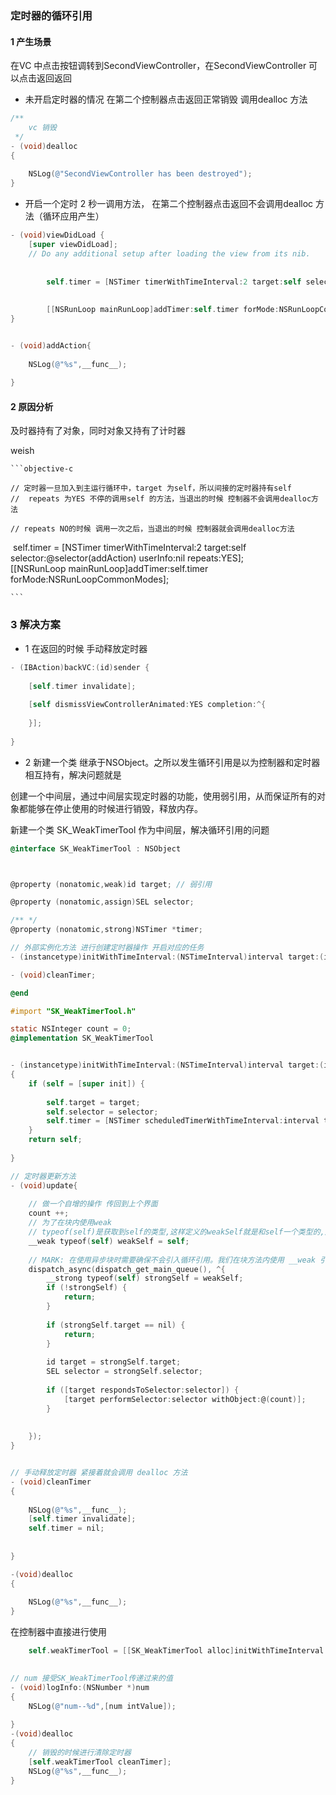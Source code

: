 ### 定时器的循环引用

#### 1 产生场景

在VC  中点击按钮调转到SecondViewController，在SecondViewController 可以点击返回返回

* 未开启定时器的情况 在第二个控制器点击返回正常销毁 调用dealloc 方法

```objective-c
/**
    vc 销毁
 */
- (void)dealloc
{
    
    NSLog(@"SecondViewController has been destroyed");
}
```



* 开启一个定时 2 秒一调用方法， 在第二个控制器点击返回不会调用dealloc 方法（循环应用产生）

```objective-c
- (void)viewDidLoad {
    [super viewDidLoad];
    // Do any additional setup after loading the view from its nib.
    
    
        self.timer = [NSTimer timerWithTimeInterval:2 target:self selector:@selector(addAction) userInfo:nil repeats:YES];
    
    
        [[NSRunLoop mainRunLoop]addTimer:self.timer forMode:NSRunLoopCommonModes];
}


- (void)addAction{
    
    NSLog(@"%s",__func__);
    
}
```





#### 2 原因分析

及时器持有了对象，同时对象又持有了计时器

weish

    ```objective-c
    
    // 定时器一旦加入到主运行循环中，target 为self，所以间接的定时器持有self
    //  repeats 为YES 不停的调用self 的方法，当退出的时候 控制器不会调用dealloc方法

 	// repeats NO的时候 调用一次之后，当退出的时候 控制器就会调用dealloc方法 
​    self.timer = [NSTimer timerWithTimeInterval:2 target:self selector:@selector(addAction) userInfo:nil repeats:YES];
​    
        [[NSRunLoop mainRunLoop]addTimer:self.timer forMode:NSRunLoopCommonModes];
    
    ```



### 3 解决方案

* 1 在返回的时候 手动释放定时器  

```objective-c
- (IBAction)backVC:(id)sender {
    
    [self.timer invalidate];
    
    [self dismissViewControllerAnimated:YES completion:^{
        
    }];
    
}
```



* 2 新建一个类 继承于NSObject。之所以发生循环引用是以为控制器和定时器相互持有，解决问题就是

创建一个中间层，通过中间层实现定时器的功能，使用弱引用，从而保证所有的对象都能够在停止使用的时候进行销毁，释放内存。



新建一个类 SK_WeakTimerTool 作为中间层，解决循环引用的问题

```objective-c
@interface SK_WeakTimerTool : NSObject



@property (nonatomic,weak)id target; // 弱引用

@property (nonatomic,assign)SEL selector;

/** */
@property (nonatomic,strong)NSTimer *timer;

// 外部实例化方法 进行创建定时器操作 开启对应的任务
- (instancetype)initWithTimeInterval:(NSTimeInterval)interval target:(id)target selector:(SEL)selector;

- (void)cleanTimer;

@end
```



```objective-c
#import "SK_WeakTimerTool.h"

static NSInteger count = 0;
@implementation SK_WeakTimerTool


- (instancetype)initWithTimeInterval:(NSTimeInterval)interval target:(id)target selector:(SEL)selector
{
    if (self = [super init]) {
        
        self.target = target;
        self.selector = selector;
        self.timer = [NSTimer scheduledTimerWithTimeInterval:interval target:self selector:@selector(update) userInfo:nil repeats:YES];
    }
    return self;
    
}

// 定时器更新方法
- (void)update{
    
    // 做一个自增的操作 传回到上个界面
    count ++;
    // 为了在块内使用weak
    // typeof(self)是获取到self的类型,这样定义的weakSelf就是和self一个类型的,加上__weak是建立一个弱引用,所以
    __weak typeof(self) weakSelf = self;
    
    // MARK: 在使用异步块时需要确保不会引入循环引用。我们在块方法内使用 __weak 引用    
    dispatch_async(dispatch_get_main_queue(), ^{
        __strong typeof(self) strongSelf = weakSelf;
        if (!strongSelf) {
            return;
        }
        
        if (strongSelf.target == nil) {
            return;
        }
        
        id target = strongSelf.target;
        SEL selector = strongSelf.selector;
        
        if ([target respondsToSelector:selector]) {
            [target performSelector:selector withObject:@(count)];
        }
        
        
    });
}


// 手动释放定时器 紧接着就会调用 dealloc 方法
- (void)cleanTimer
{
    
    NSLog(@"%s",__func__);
    [self.timer invalidate];
    self.timer = nil;
    
    
}

-(void)dealloc
{
    
    NSLog(@"%s",__func__);
}

```





在控制器中直接进行使用

```objective-c
    self.weakTimerTool = [[SK_WeakTimerTool alloc]initWithTimeInterval:1 target:self selector:@selector(logInfo:)];
    

// num 接受SK_WeakTimerTool传递过来的值
- (void)logInfo:(NSNumber *)num
{
    NSLog(@"num--%d",[num intValue]);
    
}
-(void)dealloc
{
    // 销毁的时候进行清除定时器
    [self.weakTimerTool cleanTimer];
    NSLog(@"%s",__func__);
}

```

